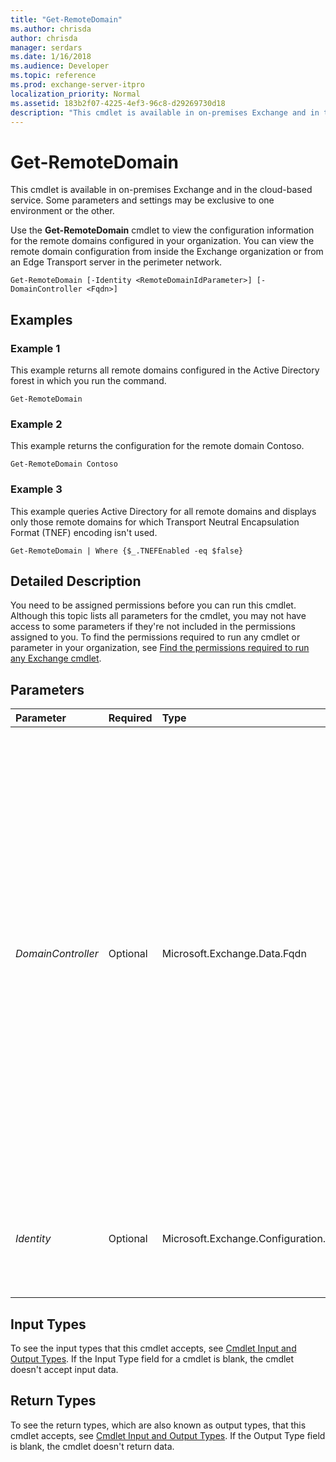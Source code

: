 ```yaml
---
title: "Get-RemoteDomain"
ms.author: chrisda
author: chrisda
manager: serdars
ms.date: 1/16/2018
ms.audience: Developer
ms.topic: reference
ms.prod: exchange-server-itpro
localization_priority: Normal
ms.assetid: 183b2f07-4225-4ef3-96c8-d29269730d18
description: "This cmdlet is available in on-premises Exchange and in the cloud-based service. Some parameters and settings may be exclusive to one environment or the other."
---
```


# Get-RemoteDomain

This cmdlet is available in on-premises Exchange and in the cloud-based service. Some parameters and settings may be exclusive to one environment or the other. 
  
Use the **Get-RemoteDomain** cmdlet to view the configuration information for the remote domains configured in your organization. You can view the remote domain configuration from inside the Exchange organization or from an Edge Transport server in the perimeter network.
  
```
Get-RemoteDomain [-Identity <RemoteDomainIdParameter>] [-DomainController <Fqdn>]

```

## Examples
<a name="Examples"> </a>

### Example 1

This example returns all remote domains configured in the Active Directory forest in which you run the command.
  
```
Get-RemoteDomain
```

### Example 2

This example returns the configuration for the remote domain Contoso.
  
```
Get-RemoteDomain Contoso
```

### Example 3

This example queries Active Directory for all remote domains and displays only those remote domains for which Transport Neutral Encapsulation Format (TNEF) encoding isn't used.
  
```
Get-RemoteDomain | Where {$_.TNEFEnabled -eq $false}
```

## Detailed Description
<a name="DetailedDescription"> </a>

You need to be assigned permissions before you can run this cmdlet. Although this topic lists all parameters for the cmdlet, you may not have access to some parameters if they're not included in the permissions assigned to you. To find the permissions required to run any cmdlet or parameter in your organization, see [Find the permissions required to run any Exchange cmdlet](https://technet.microsoft.com/library/mt432940.aspx).
  
## Parameters
<a name="DetailedDescription"> </a>

|**Parameter**|**Required**|**Type**|**Description**|
|:-----|:-----|:-----|:-----|
| _DomainController_ <br/> |Optional  <br/> |Microsoft.Exchange.Data.Fqdn  <br/> |This parameter is available only in on-premises Exchange.  <br/> The _DomainController_ parameter specifies the domain controller that's used by this cmdlet to read data from or write data to Active Directory. You identify the domain controller by its fully qualified domain name (FQDN). For example, `dc01.contoso.com`.  <br/> The _DomainController_ parameter isn't supported on Edge Transport servers. An Edge Transport server uses the local instance of Active Directory Lightweight Directory Services (AD LDS) to read and write data. <br/> |
| _Identity_ <br/> |Optional  <br/> |Microsoft.Exchange.Configuration.Tasks.RemoteDomainIdParameter  <br/> |The _Identity_ parameter specifies the remote domain you want to view. Enter either the GUID or name of the remote domain. <br/> |
   
## Input Types
<a name="InputTypes"> </a>

To see the input types that this cmdlet accepts, see [Cmdlet Input and Output Types](http://go.microsoft.com/fwlink/p/?linkId=616387). If the Input Type field for a cmdlet is blank, the cmdlet doesn't accept input data. 
  
## Return Types
<a name="ReturnTypes"> </a>

To see the return types, which are also known as output types, that this cmdlet accepts, see [Cmdlet Input and Output Types](http://go.microsoft.com/fwlink/p/?linkId=616387). If the Output Type field is blank, the cmdlet doesn't return data. 
  

